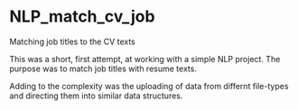 # NLP_match_cv_job
Matching job titles to the CV texts


This was a short, first attempt, at working with a simple NLP project.
The purpose was to match job titles with resume texts. 

Adding to the complexity was the uploading of data from differnt file-types and directing them into similar data structures.
